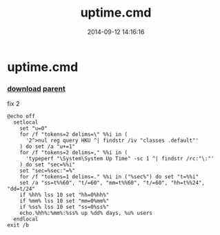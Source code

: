 ﻿---
pid:            5421
parent:         5420
children:       
poster:         greg zakharov
title:          uptime.cmd
date:           2014-09-12 14:16:16
description:    fix 2
format:         text
---

# uptime.cmd

### [download](5421.txt) [parent](5420.md) 

fix 2

```text
@echo off
  setlocal
    set "u=0"
    for /f "tokens=2 delims=\" %%i in (
      '2^>nul reg query HKU ^| findstr /iv "classes .default"'
    ) do set /a "u+=1"
    for /f "tokens=2 delims=," %%i in (
      'typeperf "\System\System Up Time" -sc 1 ^| findstr /rc:"\:"'
    ) do set "sec=%%i"
    set "sec=%sec:"=%"
    for /f "tokens=1 delims=." %%i in ("%sec%") do set "t=%%i"
    set /a "ss=t%%60", "t/=60", "mm=t%%60", "t/=60", "hh=t%%24", "dd=t/24"
    if %hh% lss 10 set "hh=0%hh%"
    if %mm% lss 10 set "mm=0%mm%"
    if %ss% lss 10 set "ss=0%ss%"
    echo.%hh%:%mm%:%ss% up %dd% days, %u% users
  endlocal
exit /b

```
